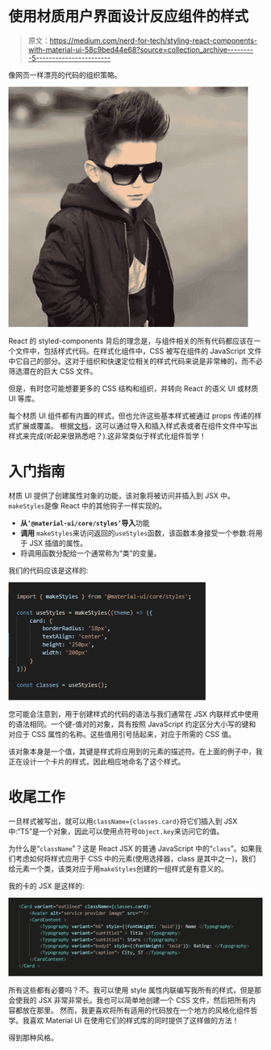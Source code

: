# 使用材质用户界面设计反应组件的样式

> 原文：<https://medium.com/nerd-for-tech/styling-react-components-with-material-ui-58c9bed44e68?source=collection_archive---------5----------------------->

像网页一样漂亮的代码的组织策略。

![](img/5dab16b3162d4f4d8cb4b3034396a41c.png)

React 的 styled-components 背后的理念是，与组件相关的所有代码都应该在一个文件中，包括样式代码。在样式化组件中，CSS 被写在组件的 JavaScript 文件中它自己的部分。这对于组织和快速定位相关的样式代码来说是非常棒的，而不必筛选潜在的巨大 CSS 文件。

但是，有时您可能想要更多的 CSS 结构和组织，并转向 React 的语义 UI 或材质 UI 等库。

每个材质 UI 组件都有内置的样式，但也允许这些基本样式被通过 props 传递的样式扩展或覆盖。
根据[文档](https://material-ui.com/styles/api/)，这可以通过导入和插入样式表或者在组件文件中写出样式来完成(听起来很熟悉吧？).这非常类似于样式化组件哲学！

# 入门指南

材质 UI 提供了创建属性对象的功能，该对象将被访问并插入到 JSX 中。
`makeStyles`是像 React 中的其他钩子一样实现的。

*   **从`‘@material-ui/core/styles’`导入**功能
*   **调用** `makeStyles`来访问返回的`useStyles`函数，该函数本身接受一个参数:将用于 JSX 插值的属性。
*   将调用函数分配给一个通常称为“类”的变量。

我们的代码应该是这样的:

![](img/3eedcd692463c49caed666ca2c131f3c.png)

您可能会注意到，用于创建样式的代码的语法与我们通常在 JSX 内联样式中使用的语法相同。一个键-值对的对象，具有按照 JavaScript 约定区分大小写的键和对应于 CSS 属性的名称。这些值用引号括起来，对应于所需的 CSS 值。

该对象本身是一个值，其键是样式将应用到的元素的描述符。在上面的例子中，我正在设计一个卡片的样式，因此相应地命名了这个样式。

# 收尾工作

一旦样式被写出，就可以用`className={classes.card}`将它们插入到 JSX 中:“T5”是一个对象，因此可以使用点符号`Object.key`来访问它的值。

为什么是“`className`”？这是 React JSX 的普通 JavaScript 中的“`class`”。如果我们考虑如何将样式应用于 CSS 中的元素(使用选择器，class 是其中之一)，我们给元素一个类，该类对应于用`makeStyles`创建的一组样式是有意义的。

我的卡的 JSX 是这样的:

![](img/c10c63f669813920e20cda176838780a.png)

所有这些都有必要吗？不。我可以使用 style 属性内联编写我所有的样式，但是那会使我的 JSX 非常非常长。我也可以简单地创建一个 CSS 文件，然后把所有内容都放在那里。
然而，我更喜欢将所有适用的代码放在一个地方的风格化组件哲学。我喜欢 Material UI 在使用它们的样式库的同时提供了这样做的方法！

得到那种风格。